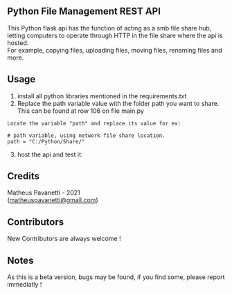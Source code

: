 ## Python File Management REST API
This Python flask api has the function of acting as a smb file share hub, letting computers to operate through HTTP in the file share where the api is hosted.<br>
For example, copying files, uploading files, moving files, renaming files and more.

## Usage
1) install all python libraries mentioned in the requirements.txt
2) Replace the path variable value with the folder path you want to share.<br>
This can be found at row 106 on file main.py
```
Locate the variable "path" and replace its value for ex:

# path variable, using network file share location.
path = "C:/Python/Share/"

```
3) host the api and test it.

## Credits
Matheus Pavanetti - 2021  
(matheuspavanetti@gmail.com)

## Contributors
New Contributors are always welcome !

## Notes
As this is a beta version, bugs may be found, if you find some, please report immediatly !
